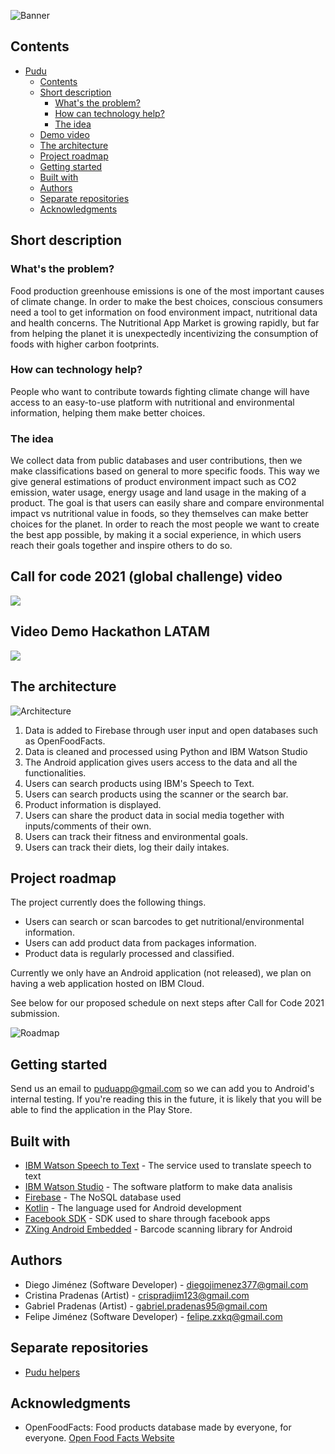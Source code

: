 ![Banner](https://i.imgur.com/KDT9aot.png)


## Contents

- [Pudu](#pudu)
  - [Contents](#contents)
  - [Short description](#short-description)
    - [What's the problem?](#whats-the-problem)
    - [How can technology help?](#how-can-technology-help)
    - [The idea](#the-idea)
  - [Demo video](#demo-video)
  - [The architecture](#the-architecture)
  - [Project roadmap](#project-roadmap)
  - [Getting started](#getting-started)
  - [Built with](#built-with)
  - [Authors](#authors)
  - [Separate repositories](#separate-repositories)
  - [Acknowledgments](#acknowledgments)

## Short description

### What's the problem?

Food production greenhouse emissions is one of the most important causes of climate change. In order to make the best choices, conscious consumers need a tool to get information on food environment impact, nutritional data and health concerns. The Nutritional App Market is growing rapidly, but far from helping the planet it is unexpectedly incentivizing the consumption of foods with higher carbon footprints.


### How can technology help?

People who want to contribute towards fighting climate change will have access to an easy-to-use platform with nutritional and environmental information, helping them make better choices.

### The idea

We collect data from public databases and user contributions, then we make classifications based on general to more specific foods. This way we give general estimations 
of product environment impact such as CO2 emission, water usage, energy usage and land usage in the making of a product. The goal is that users can easily share and compare
environmental impact vs nutritional value in foods, so they themselves can make better choices for the planet. In order to reach the most people we want to create the best app possible, by making it a social experience, in which users reach their goals together and inspire others to do so.

## Call for code 2021 (global challenge) video

[![](https://i.imgur.com/k5TpZ3X.jpg)](https://www.youtube.com/watch?v=9ddosvqGiPU)

## Video Demo Hackathon LATAM

[![](https://i.imgur.com/5pJLQN8.jpg)](https://www.youtube.com/watch?v=_8TJStQ3gyc)


## The architecture

![Architecture](https://i.imgur.com/FTcJNp1.png)

1. Data is added to Firebase through user input and open databases such as OpenFoodFacts.
2. Data is cleaned and processed using Python and IBM Watson Studio
3. The Android application gives users access to the data and all the functionalities.
4. Users can search products using IBM's Speech to Text.
5. Users can search products using the scanner or the search bar.
6. Product information is displayed.
7. Users can share the product data in social media together with inputs/comments of their own.
8. Users can track their fitness and environmental goals.
9. Users can track their diets, log their daily intakes.

## Project roadmap

The project currently does the following things.

- Users can search or scan barcodes to get nutritional/environmental information.
- Users can add product data from packages information.
- Product data is regularly processed and classified.

Currently we only have an Android application (not released), we plan on having a web application hosted on IBM Cloud.

See below for our proposed schedule on next steps after Call for Code 2021 submission.

![Roadmap](https://i.imgur.com/O9vcg2t.png)

## Getting started

Send us an email to puduapp@gmail.com so we can add you to Android's internal testing. If you're reading this in the future, it is likely that you will be able to find the application in the Play Store.


## Built with

- [IBM Watson Speech to Text](https://www.ibm.com/cloud/watson-speech-to-text) - The service used to translate speech to text
- [IBM Watson Studio](https://www.ibm.com/cloud/watson-studio) - The software platform to make data analisis
- [Firebase](https://firebase.google.com) - The NoSQL database used
- [Kotlin](https://kotlinlang.org) - The language used for Android development
- [Facebook SDK](https://www.ibm.com/cloud/watson-speech-to-text) - SDK used to share through facebook apps
- [ZXing Android Embedded](https://github.com/journeyapps/zxing-android-embedded) - Barcode scanning library for Android


## Authors

* Diego Jiménez (Software Developer) - diegojimenez377@gmail.com
* Cristina Pradenas (Artist) - crispradjim123@gmail.com
* Gabriel Pradenas (Artist) - gabriel.pradenas95@gmail.com
* Felipe Jiménez (Software Developer) - felipe.zxkq@gmail.com


## Separate repositories
* [Pudu helpers](https://github.com/felipezxkq/Pudu_helpers)


## Acknowledgments

* OpenFoodFacts: Food products database made by everyone, for everyone. [Open Food Facts Website](https://world.openfoodfacts.org)




